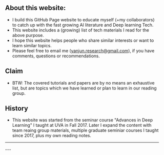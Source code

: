 ## About this website:

+ I build this GitHub Page website to educate myself (+my collaborators) to catch up with the fast growing AI literature and Deep learning Tech.
+ This website includes a (growing) list of tech materials I read for the above purpose.
+ I hope this website helps people who share similar interests or want to learn similar topics.
+ Please feel free to email me (yanjun.research@gmail.com), if you have  comments, questions or recommendations.

## Claim 
+ BTW: The covered tutorials and papers are by no means an exhaustive list, but are topics which we have learned or plan to learn in our reading group.

## History

+ This website was started from the seminar course "Advances in Deep Learning" I taught at UVA in Fall 2017. Later I expand the content with  team reaing group materials, multiple graduate seminiar courses I taught since 2017, plus my own reading notes. 


<hr>
--- 